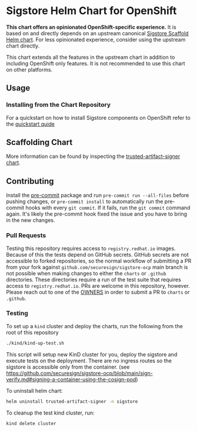 # Sigstore Helm Chart for OpenShift

**This chart offers an opinionated OpenShift-specific experience.** It is based on and directly depends on an upstream canonical [Sigstore Scaffold Helm chart](https://github.com/sigstore/helm-charts/tree/main/charts/scaffold). For less opinionated experience, consider using the upstream chart directly.

This chart extends all the features in the upstream chart in addition to including OpenShift only features. It is not recommended to use this chart on other platforms.

## Usage

### Installing from the Chart Repository

For a quickstart on how to install Sigstore components on OpenShift refer to the
[quickstart quide](./quick-start-with-keycloak.md)

## Scaffolding Chart

More information can be found by inspecting the [trusted-artifact-signer chart](charts/trusted-artifact-signer).

## Contributing

Install the [pre-commit](https://pre-commit.com/) package and run `pre-commit run --all-files` before pushing changes, or `pre-commit install` to automatically run the pre-commit hooks with every `git commit`. If it fails,
run the `git commit` command again. It's likely the pre-commit hook fixed the issue and you have to bring in the new changes.

### Pull Requests

Testing this repository requires access to `registry.redhat.io` images. Because of this the tests depend on GitHub
secrets. GitHub secrets are not accessible to forked repositories, so the normal workflow of submitting a PR from your
fork against `github.com/securesign/sigstore-ocp` main branch is not possible when making changes to either the `charts`
or `.github` directories. These directories require a run of the test suite that requires access to `registry.redhat.io`.
PRs are welcome in this repository, however. Please reach out to one of the [OWNERS](./OWNERS) in order to submit a PR to
`charts` or `.github`.

### Testing

To set up a `kind` cluster and deploy the charts, run the following from the root of this repository

```bash
./kind/kind-up-test.sh
```

This script will setup new KinD cluster for you, deploy the sigstore and execute tests on the deployment.
There are no ingress routes so the sigstore is accessible only from the container. (see https://github.com/securesign/sigstore-ocp/blob/main/sign-verify.md#signing-a-container-using-the-cosign-pod)

To uninstall helm chart:

```bash
helm uninstall trusted-artifact-signer -n sigstore
```

To cleanup the test kind cluster, run:

```bash
kind delete cluster
```

